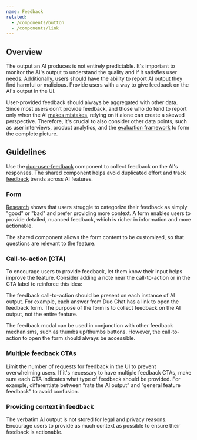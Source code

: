 ```yaml
---
name: Feedback
related:
  - /components/button
  - /components/link
---
```


## Overview

The output an AI produces is not entirely predictable. It's important to monitor the AI's output to understand the quality and if it satisfies user needs. Additionally, users should have the ability to report AI output they find harmful or malicious. Provide users with a way to give feedback on the AI's output in the UI.

User-provided feedback should always be aggregated with other data. Since most users don’t provide feedback, and those who do tend to report only when the AI [makes mistakes](https://gitlab.dovetail.com/insights/mqPtDYLPavImmJtGtQik), relying on it alone can create a skewed perspective. Therefore, it's crucial to also consider other data points, such as user interviews, product analytics, and the [evaluation framework](https://about.gitlab.com/direction/ai-powered/ai_model_validation/ai_evaluation/procedures/) to form the complete picture.

## Guidelines

Use the [duo-user-feedback](https://gitlab-org.gitlab.io/gitlab-ui/?path=/docs/experimental-duo-duo-user-feedback--docs) component to collect feedback on the AI's responses. The shared component helps avoid duplicated effort and track [feedback](https://10az.online.tableau.com/#/site/gitlab/views/DuoFeedbackDashboard/DuoFeedbackDashboard) trends across AI features.

<figure-img alt="Example of the feedback form" label="Example of the feedback form with generic content" src="/img/duo-feedback-modal.svg"></figure-img>

### Form

[Research](https://gitlab.dovetail.com/projects/1zcL5n3UX0yD0PYHQzWhms/insights/present/1IoqjGt8wqk4oKCqftDBBE) shows that users struggle to categorize their feedback as simply "good" or "bad" and prefer providing more context. A form enables users to provide detailed, nuanced feedback, which is richer in information and more actionable.

The shared component allows the form content to be customized, so that questions are relevant to the feature.

### Call-to-action (CTA)

To encourage users to provide feedback, let them know their input helps improve the feature. Consider adding a note near the call-to-action or in the CTA label to reinforce this idea:

<figure-img alt="Duo Chat feedback CTA" label="The CTA indicates that feedback will improve the answer" src="/img/duo-feedback-cta.svg"></figure-img>

The feedback call-to-action should be present on each instance of AI output. For example, each answer from Duo Chat has a link to open the feedback form. The purpose of the form is to collect feedback on the AI output, not the entire feature.

The feedback modal can be used in conjunction with other feedback mechanisms, such as thumbs up/thumbs buttons. However, the call-to-action to open the form should always be accessible.

<figure-img alt="The feedback modal CTA with thumbs up/thumbs down" label="The feedback form CTA should always be visible" src="/img/duo-thumbs-feedback.svg"></figure-img>

### Multiple feedback CTAs

Limit the number of requests for feedback in the UI to prevent overwhelming users. If it's necessary to have multiple feedback CTAs, make sure each CTA indicates what type of feedback should be provided. For example, differentiate between “rate the AI output” and “general feature feedback” to avoid confusion.

### Providing context in feedback

The verbatim AI output is not stored for legal and privacy reasons. Encourage users to provide as much context as possible to ensure their feedback is actionable.
